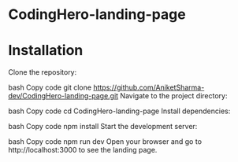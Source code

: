 # CodingHero-landing-page



# Installation
Clone the repository:

bash
Copy code
git clone https://github.com/AniketSharma-dev/CodingHero-landing-page.git
Navigate to the project directory:

bash
Copy code
cd CodingHero-landing-page
Install dependencies:

bash
Copy code
npm install
Start the development server:

bash
Copy code
npm run dev
Open your browser and go to http://localhost:3000 to see the landing page.
